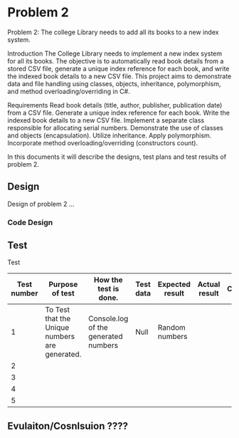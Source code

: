 # Problem 2
Problem 2: The college Library needs to add all its books to a new index system.

Introduction
The College Library needs to implement a new index system for all its books. The objective is to automatically read book details from a stored CSV file, generate a unique index reference for each book, and write the indexed book details to a new CSV file. This project aims to demonstrate data and file handling using classes, objects, inheritance, polymorphism, and method overloading/overriding in C#.

Requirements
Read book details (title, author, publisher, publication date) from a CSV file.
Generate a unique index reference for each book.
Write the indexed book details to a new CSV file.
Implement a separate class responsible for allocating serial numbers.
Demonstrate the use of classes and objects (encapsulation).
Utilize inheritance.
Apply polymorphism.
Incorporate method overloading/overriding (constructors count).

In this documents it will describe the designs, test plans and test results of problem 2.

## Design 
Design of problem 2 ...

### Code Design

## Test
Test

|  Test number | Purpose of test  | How the test is done.| Test data  | Expected result  | Actual result  |  Comments |
|---|---|---|---|---|---|---| 
| 1 |  To Test that the Unique numbers are generated.| Console.log of the generated numbers  | Null  | Random numbers  |   | | 
| 2 |   |   |   |   |   |  | 
| 3 |   |   |   |   |   |  | 
| 4 |   |   |   |   |   |  | 
| 5 |   |   |   |   |   |  | 




## Evulaiton/Cosnlsuion ????

